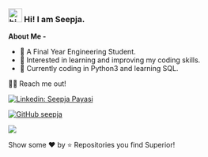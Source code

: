 
### <img src="https://user-images.githubusercontent.com/1303154/88677602-1635ba80-d120-11ea-84d8-d263ba5fc3c0.gif" width="28px" alt="hi"> Hi! I am Seepja.


**About Me -**
- 🔭 A Final Year Engineering Student.
- 👀 Interested in learning and improving my coding skills.
- 🌱 Currently coding in Python3 and learning SQL.

🤝🏻 Reach me out!

[![Linkedin: Seepja Payasi](https://img.shields.io/badge/-seepjapayasi-blue?style=flat-square&logo=Linkedin&logoColor=white&link=https://www.linkedin.com/in/seepja-payasi/)](https://www.linkedin.com/in/seepja-payasi/)

[![GitHub seepja](https://img.shields.io/github/followers/seepja?label=follow&style=social)](https://github.com/seepja)

<img align="center" src="https://github-readme-stats.anuraghazra1.vercel.app/api/top-langs/?username=seepja&layout=compact&theme=radical&count_private=true" />

Show some ❤️ by ⭐ Repositories you find Superior!
<!---
seepja/seepja is a ✨ special ✨ repository because its `README.md` (this file) appears on your GitHub profile.
You can click the Preview link to take a look at your changes.
--->
